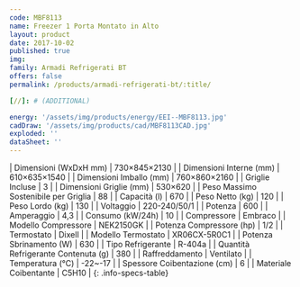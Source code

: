 ```yaml
---
code: MBF8113
name: Freezer 1 Porta Montato in Alto
layout: product
date: 2017-10-02
published: true
img:
family: Armadi Refrigerati BT
offers: false
permalink: /products/armadi-refrigerati-bt/:title/

[//]: # (ADDITIONAL)

energy: '/assets/img/products/energy/EEI--MBF8113.jpg'
cadDraw: '/assets/img/products/cad/MBF8113CAD.jpg'
exploded: ''
dataSheet: ''
---
```



| Dimensioni (WxDxH mm) | 730×845×2130 |
| Dimensioni Interne (mm) | 610×635×1540 |
| Dimensioni Imballo (mm) | 760×860×2160 |
| Griglie Incluse | 3 |
| Dimensioni Griglie (mm) | 530×620 |
| Peso Massimo Sostenibile per Griglia | 88 |
| Capacità (l) | 670 |
| Peso Netto (kg) | 120 |
| Peso Lordo (kg) | 130 |
| Voltaggio | 220-240/50/1 |
| Potenza | 600 |
| Amperaggio | 4,3 |
| Consumo (kW/24h) | 10 |
| Compressore | Embraco |
| Modello Compressore | NEK2150GK |
| Potenza Compressore (hp) | 1/2 |
| Termostato | Dixell |
| Modello Termostato | XR06CX-5R0C1 |
| Potenza Sbrinamento (W) | 630 |
| Tipo Refrigerante | R-404a |
| Quantità Refrigerante Contenuta (g) | 380 |
| Raffreddamento | Ventilato |
| Temperatura (°C) | -22~-17 |
| Spessore Coibentazione (cm) | 6 |
| Materiale Coibentante | C5H10 |
{: .info-specs-table}
